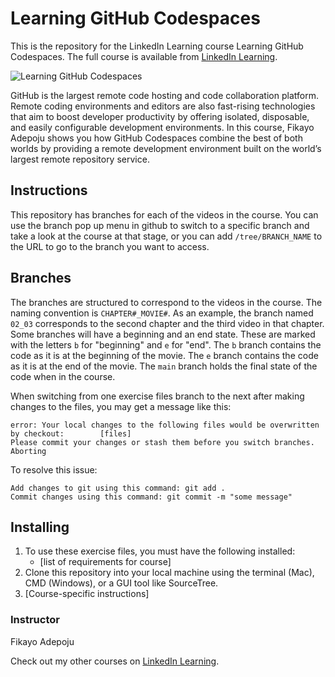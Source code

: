 # Learning GitHub Codespaces
This is the repository for the LinkedIn Learning course Learning GitHub Codespaces. The full course is available from [LinkedIn Learning][lil-course-url].

![Learning GitHub Codespaces][lil-thumbnail-url] 

GitHub is the largest remote code hosting and code collaboration platform. Remote coding environments and editors are also fast-rising technologies that aim to boost developer productivity by offering isolated, disposable, and easily configurable development environments. In this course, Fikayo Adepoju shows you how GitHub Codespaces combine the best of both worlds by providing a remote development environment built on the world’s largest remote repository service.

## Instructions
This repository has branches for each of the videos in the course. You can use the branch pop up menu in github to switch to a specific branch and take a look at the course at that stage, or you can add `/tree/BRANCH_NAME` to the URL to go to the branch you want to access.

## Branches
The branches are structured to correspond to the videos in the course. The naming convention is `CHAPTER#_MOVIE#`. As an example, the branch named `02_03` corresponds to the second chapter and the third video in that chapter. 
Some branches will have a beginning and an end state. These are marked with the letters `b` for "beginning" and `e` for "end". The `b` branch contains the code as it is at the beginning of the movie. The `e` branch contains the code as it is at the end of the movie. The `main` branch holds the final state of the code when in the course.

When switching from one exercise files branch to the next after making changes to the files, you may get a message like this:

    error: Your local changes to the following files would be overwritten by checkout:        [files]
    Please commit your changes or stash them before you switch branches.
    Aborting

To resolve this issue:
	
    Add changes to git using this command: git add .
	Commit changes using this command: git commit -m "some message"

## Installing
1. To use these exercise files, you must have the following installed:
	- [list of requirements for course]
2. Clone this repository into your local machine using the terminal (Mac), CMD (Windows), or a GUI tool like SourceTree.
3. [Course-specific instructions]


### Instructor

Fikayo Adepoju 


Check out my other courses on [LinkedIn Learning](https://www.linkedin.com/learning/instructors/fikayo-adepoju).

[lil-course-url]: https://www.linkedin.com/learning/learning-github-codespaces?dApp=59033956
[lil-thumbnail-url]: https://cdn.lynda.com/course/2479226/2479226-1666201818538-16x9.jpg
